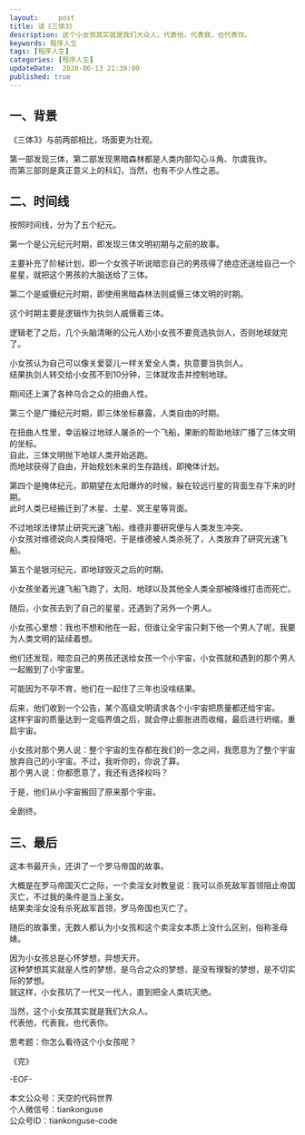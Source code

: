 ```yaml
---   
layout:     post  
title: 读《三体3》
description: 这个小女孩其实就是我们大众人，代表他，代表我，也代表你。    
keywords: 程序人生  
tags: [程序人生]    
categories: [程序人生]  
updateDate:  2020-06-13 21:30:00  
published: true  
---  
```



## 一、背景  


《三体3》与前两部相比，场面更为壮观。  


第一部发现三体，第二部发现黑暗森林都是人类内部勾心斗角、尔虞我诈。  
而第三部则是真正意义上的科幻，当然，也有不少人性之恶。  


## 二、时间线  


按照时间线，分为了五个纪元。  


第一个是公元纪元时期，即发现三体文明初期与之前的故事。 


主要补充了阶梯计划，即一个女孩子听说暗恋自己的男孩得了绝症还送给自己一个星星，就把这个男孩的大脑送给了三体。  



第二个是威慑纪元时期，即使用黑暗森林法则威慑三体文明的时期。  


这个时期主要是逻辑作为执剑人威慑着三体。  


逻辑老了之后，几个头脑清晰的公元人劝小女孩不要竞选执剑人，否则地球就完了。  


小女孩认为自己可以像关爱婴儿一样关爱全人类，执意要当执剑人。  
结果执剑人转交给小女孩不到10分钟，三体就攻击并控制地球。  


期间还上演了各种乌合之众的扭曲人性。  



第三个是广播纪元时期，即三体坐标暴露，人类自由的时期。  


在扭曲人性里，幸运躲过地球人屠杀的一个飞船，果断的帮助地球广播了三体文明的坐标。  
自此，三体文明抛下地球人类开始逃跑。  
而地球获得了自由，开始规划未来的生存路线，即掩体计划。  


第四个是掩体纪元，即期望在太阳爆炸的时候，躲在较远行星的背面生存下来的时期。  
此时人类已经搬迁到了木星、土星、冥王星等背面。  


不过地球法律禁止研究光速飞船，维德非要研究便与人类发生冲突。  
小女孩对维德说向人类投降吧，于是维德被人类杀死了，人类放弃了研究光速飞船。  



第五个是银河纪元，即地球毁灭之后的时期。  


小女孩坐着光速飞船飞跑了，太阳、地球以及其他全人类全部被降维打击而死亡。  


随后，小女孩去到了自己的星星，还遇到了另外一个男人。  


小女孩心里想：我也不想和他在一起，但谁让全宇宙只剩下他一个男人了呢，我要为人类文明的延续着想。  


他们还发现，暗恋自己的男孩还送给女孩一个小宇宙，小女孩就和遇到的那个男人一起搬到了小宇宙里。  


可能因为不孕不育，他们在一起住了三年也没啥结果。  


后来，他们收到一个公告，某个高级文明请求各个小宇宙把质量都还给宇宙。  
这样宇宙的质量达到一定临界值之后，就会停止膨胀进而收缩，最后进行坍缩，重启宇宙。  


小女孩对那个男人说：整个宇宙的生存都在我们的一念之间，我愿意为了整个宇宙放弃自己的小宇宙。不过，我听你的，你说了算。  
那个男人说：你都愿意了，我还有选择权吗？  


于是，他们从小宇宙搬回了原来那个宇宙。  


全剧终。  


## 三、最后  


这本书最开头，还讲了一个罗马帝国的故事。  


大概是在罗马帝国灭亡之际，一个卖淫女对教皇说：我可以杀死敌军首领阻止帝国灭亡，不过我的条件是当上圣女。  
结果卖淫女没有杀死敌军首领，罗马帝国也灭亡了。  


随后的故事里，无数人都认为小女孩和这个卖淫女本质上没什么区别，俗称圣母婊。  


因为小女孩总是心怀梦想，异想天开。  
这种梦想其实就是人性的梦想，是乌合之众的梦想，是没有理智的梦想，是不切实际的梦想。  
就这样，小女孩坑了一代又一代人，直到把全人类坑灭绝。  


当然，这个小女孩其实就是我们大众人。  
代表他，代表我，也代表你。  


思考题：你怎么看待这个小女孩呢？  


《完》  


-EOF-  



本文公众号：天空的代码世界  
个人微信号：tiankonguse  
公众号ID：tiankonguse-code  
  

